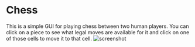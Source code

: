 # Chess
This is a simple GUI for playing chess between two human players. You can click on a piece to see what legal moves are available for it and click on one of those cells to move it to that cell.
![screenshot](https://github.com/user-attachments/assets/59ea414b-27fc-42f6-b3a0-ae68433c93ef)
